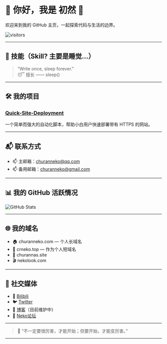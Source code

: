 # 🌸 你好，我是 初然 👋

欢迎来到我的 GitHub 主页，一起探索代码与生活的边界。

![visitors](https://visitor-badge.laobi.icu/badge?page_id=ChuranNeko)

---

## 🚀 技能（Skill? 主要是睡觉...）

> “Write once, sleep forever.”  
😴 擅长 —— sleep()

---

## 🛠 我的项目

### [Quick-Site-Deployment](https://github.com/ChuranNeko/Quick-Site-Deployment)
一个简单而强大的自动化脚本，帮助小白用户快速部署带有 HTTPS 的网站。

---

## 📬 联系方式

- 📫 主邮箱：[churanneko@qq.com](mailto:churanneko@qq.com)
- 📫 备用邮箱：[churanneko@gmail.com](mailto:churanneko@gmail.com)

---

## 📊 我的 GitHub 活跃情况

![GitHub Stats](https://github-readme-stats.vercel.app/api?username=ChuranNeko&show_icons=true&count_private=true&hide_title=true)

---

## 🌐 我的域名

- 🏠 churanneko.com — 个人长域名
- 🌸 crneko.top — 作为个人短域名
- 🧪 churannas.site
- 🎬 nekolook.com

---

## 🔗 社交媒体

- 🎥 [Bilibili](https://space.bilibili.com/443211409)
- 🐦 [Twitter](https://twitter.com/ocean_bili)
- 📝 [博客](https://blog.churanneko.com)（目前维护中）
- 💬 [Neko论坛](https://bbs.churanneko.com)

---

> 🍵 “不一定要很厉害，才能开始；但要开始，才能变厉害。”

---
